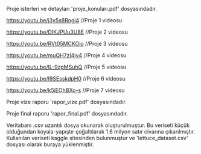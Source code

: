 Proje isterleri ve detayları 'proje_konuları.pdf' dosyasındadır.

https://youtu.be/j3y5s8Rngj4 //Proje 1 videosu

https://youtu.be/DIKJPUu3U8E //Proje 2 videosu

https://youtu.be/RVt05MCKOio //Proje 3 videosu

https://youtu.be/muQH7zI4jy4 //Proje 4 videosu

https://youtu.be/IL-9zpMSuhQ //Proje 5 videosu

https://youtu.be/I9SEsskdpH0 //Proje 6 videosu

https://youtu.be/k5iEOhBXo-s //Proje 7 videosu

Proje vize raporu 'rapor_vize.pdf' dosyasındadır.

Proje final raporu 'rapor_final.pdf' dosyasındadır.

Veritabanı .csv uzantılı dosya okunarak oluşturulmuştur. Bu veriseti küçük olduğundan koyala-yapıştır çoğaltılarak 1.6 milyon satır civarına çıkarılmıştır. Kullanılan veriseti kaggle sitesinden bulunmuştur ve 'lettuce_dataset.csv' dosyası olarak buraya yüklenmiştir.
